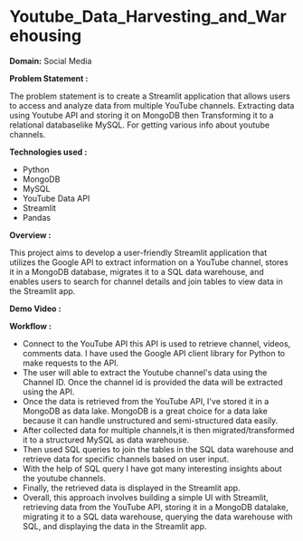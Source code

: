 # Youtube_Data_Harvesting_and_Warehousing

**Domain:** Social Media

**Problem Statement :**

The problem statement is to create a Streamlit application that allows users to access and analyze data from multiple YouTube channels. Extracting data using Youtube API and storing it on MongoDB then Transforming it to a relational databaselike MySQL. For getting various info about youtube channels.

**Technologies used :**
+ Python
+ MongoDB
+ MySQL
+ YouTube Data API
+ Streamlit
+ Pandas

**Overview :**

This project aims to develop a user-friendly Streamlit application that utilizes the Google API to extract information on a YouTube channel, stores it in a MongoDB database, migrates it to a SQL data warehouse, and enables users to search for channel details and join tables to view data in the Streamlit app.

**Demo Video :**

**Workflow :**
+ Connect to the YouTube API this API is used to retrieve channel, videos, comments data. I have used the Google API client library for Python to make requests to the API.
+ The user will able to extract the Youtube channel's data using the Channel ID. Once the channel id is provided the data will be extracted using the API.
+ Once the data is retrieved from the YouTube API, I've stored it in a MongoDB as data lake. MongoDB is a great choice for a data lake because it can handle unstructured and semi-structured data easily.
+ After collected data for multiple channels,it is then migrated/transformed it to a structured MySQL as data warehouse.
+ Then used SQL queries to join the tables in the SQL data warehouse and retrieve data for specific channels based on user input.
+ With the help of SQL query I have got many interesting insights about the youtube channels.
+ Finally, the retrieved data is displayed in the Streamlit app.
+ Overall, this approach involves building a simple UI with Streamlit, retrieving data from the YouTube API, storing it in a MongoDB datalake, migrating it to a SQL data warehouse, querying the data warehouse with SQL, and displaying the data in the Streamlit app.
